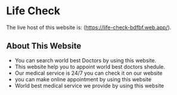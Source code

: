 # Life Check

The live host of this website is: (https://life-check-bdfbf.web.app/).

## About This Website

* You can search world best Doctors by using this website.
* This website help you to appoint world best doctors shedule.
* Our medical service is 24/7 you can check it on our website
* you can make online appointment by using this website
* World best medical service we provide by using this website

